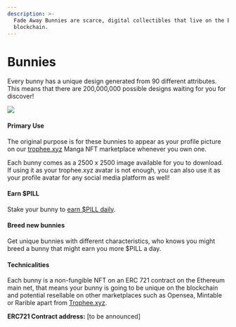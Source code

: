 ```yaml
---
description: >-
  Fade Away Bunnies are scarce, digital collectibles that live on the Ethereum
  blockchain.
---
```


# Bunnies

Every bunny has a unique design generated from 90 different attributes. This means that there are 200,000,000 possible designs waiting for you for discover!

![](../.gitbook/assets/avatar\_bunnies\_samples.png)

#### Primary Use

The original purpose is for these bunnies to appear as your profile picture on our [trophee.xyz](https://trophee.xyz) Manga NFT marketplace whenever you own one.

Each bunny comes as a 2500 x 2500 image available for you to download. If using it as your trophee.xyz avatar is not enough, you can also use it as your profile avatar for any social media platform as well!

#### Earn $PILL

Stake your bunny to [earn $PILL daily](../economy/usdpill-production.md).

#### Breed new bunnies

Get unique bunnies with different characteristics, who knows you might breed a bunny that might earn you more $PILL a day.

#### Technicalities

Each bunny is a non-fungible NFT on an ERC 721 contract on the Ethereum main net, that means your bunny is going to be unique on the blockchain and potential resellable on other marketplaces such as Opensea, Mintable or Rarible apart from [Trophee.xyz](https://trophee.xyz).

**ERC721 Contract address:** \[to be announced]
